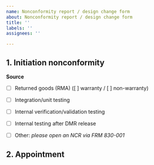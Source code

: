```yaml
---
name: Nonconformity report / design change form
about: Nonconformity report / design change form
title: ''
labels: ''
assignees: ''

---
```


## 1. Initiation nonconformity

**Source**

* [ ] Returned goods (RMA) ([ ] warranty / [ ] non-warranty)
* [ ] Integration/unit testing 
* [ ] Internal verification/validation testing 
* [ ] Internal testing after DMR release
* [ ] Other: *please open an NCR via FRM 830-001*


## 2. Appointment
